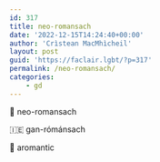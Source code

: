 ```yaml
---
id: 317
title: neo-romansach
date: '2022-12-15T14:24:40+00:00'
author: 'Crìstean MacMhìcheil'
layout: post
guid: 'https://faclair.lgbt/?p=317'
permalink: /neo-romansach/
categories:
    - gd
---
```


&#x1f3f4;&#xe0067;&#xe0062;&#xe0073;&#xe0063;&#xe0074;&#xe007f; neo-romansach

&#x1f1ee;&#x1f1ea; gan-rómánsach

&#x1f3f4;&#xe0067;&#xe0062;&#xe0065;&#xe006e;&#xe0067;&#xe007f; aromantic